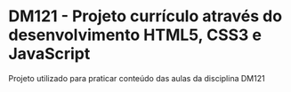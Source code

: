 # DM121 - Projeto currículo através do desenvolvimento HTML5, CSS3 e JavaScript

Projeto utilizado para praticar conteúdo das aulas da disciplina DM121
